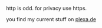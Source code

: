 

http is odd. 
for privacy use https.

you find my current stuff on <a href="https://plexa.de">plexa.de</a>
